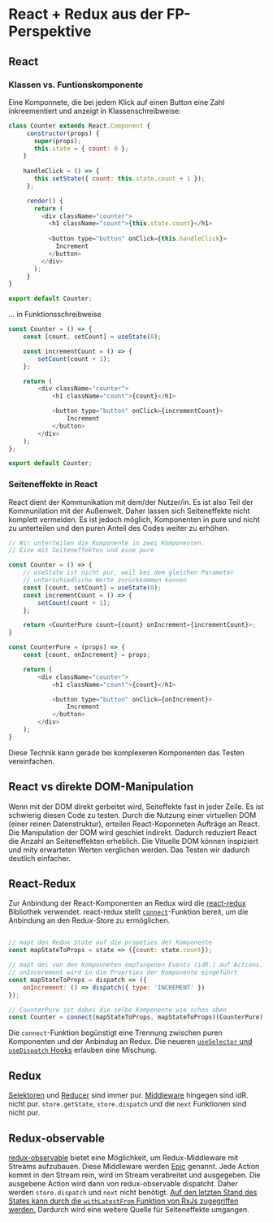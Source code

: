 # React + Redux aus der FP-Perspektive

## React

### Klassen vs. Funtionskomponente

Eine Komponnete, die bei jedem Klick auf einen Button eine Zahl inkreementiert und anzeigt in Klassenschreibweise: 

```js
class Counter extends React.Component {
     constructor(props) {
       super(props);
       this.state = { count: 0 };
    }
    
    handleClick = () => {
       this.setState({ count: this.state.count + 1 });
     };

     render() {
       return (
         <div className="counter">
           <h1 className="count">{this.state.count}</h1>
    
           <button type="button" onClick={this.handleClick}>
             Increment
           </button>
         </div>
       );
     }
}

export default Counter;

```

... in Funktionsschreibweise

```js
const Counter = () => {
    const [count, setCount] = useState(0);

    const incrementCount = () => {
        setCount(count + 1);
    };

    return (
        <div className="counter">
            <h1 className="count">{count}</h1>

            <button type="button" onClick={incrementCount}>
                Increment
            </button>
        </div>
    );
};

export default Counter;
```

### Seiteneffekte in React 

React dient der Kommunikation mit dem/der Nutzer/in. Es ist also Teil der Kommunilation mit der Außenwelt. Daher lassen sich Seiteneffekte nicht komplett vermeiden. Es ist jedoch möglich, Komponenten in pure und nicht zu unterteilen und den puren Anteil des Codes weiter zu erhöhen.

```js
// Wir unterteilen die Komponente in zwei Komponenten. 
// Eine mit Seiteneffekten und eine pure

const Counter = () => {
    // useState ist nicht pur, weil bei dem gleichen Parameter 
    // unterschiedliche Werte zurückkommen können
    const [count, setCount] = useState(0);
    const incrementCount = () => {
        setCount(count + 1);
    };

    return <CounterPure count={count} onIncrement={incrementCount}>;
}

const CounterPure = (props) => {
    const {count, onIncrement} = props;

    return (
        <div className="counter">
            <h1 className="count">{count}</h1>

            <button type="button" onClick={onIncrement}>
                Increment
            </button>
        </div>
    );
}

```

Diese Technik kann gerade bei komplexeren Komponenten das Testen vereinfachen.

## React vs direkte DOM-Manipulation

Wenn mit der DOM direkt gerbeitet wird, Seiteffekte fast in jeder Zeile. Es ist schwierig diesen Code zu testen. Durch die Nutzung einer virtuellen DOM (einer reinen Datenstruktur), erteilen React-Koponneten Aufträge an React. Die Manipulation der DOM wird geschiet indirekt. Dadurch reduziert React die Anzahl an Seiteneffekten erheblich. Die Vituelle DOM können inspiziert und mity erwarteten Werten verglichen werden. Das Testen wir dadurch deutlich einfacher.

## React-Redux

Zur Anbindung der React-Komponenten an Redux wird die [react-redux](https://react-redux.js.org/) Bibliothek verwendet. react-redux stellt [`connect`](https://react-redux.js.org/api/connect)-Funktion bereit, um die Anbindung an den Redux-Store zu ermöglichen.

```js

// mapt den Redux-State auf die propeties der Komponente
const mapStateToProps = state => ({count: state.count});

// mapt dei von den Komponneten empfangenen Events (idR.) auf Actions.
// onIncerement wird in die Proprties der Komponente eingeführt
const mapStateToProps = dispatch => ({
    onIncrement: () => dispatch({ type: 'INCREMENT' })
});

// CounterPure ist dabei die selbe Komponente wie schon oben
const Counter = connect(mapStateToProps, mapStateToProps)(CounterPure);

```

Die `connect`-Funktion begünstigt eine Trennung zwischen puren Komponenten und der Anbindug an Redux. Die neueren [`useSelector` und `useDispatch` Hooks](https://react-redux.js.org/api/hooks) erlauben eine Mischung.


## Redux

[Selektoren](https://redux.js.org/usage/deriving-data-selectors) und [Reducer](https://redux.js.org/tutorials/essentials/part-1-overview-concepts#reducers) sind immer pur. [Middleware](https://redux.js.org/understanding/history-and-design/middleware) hingegen sind idR. nicht pur. `store.getState`, `store.dispatch` und die `next` Funktionen sind nicht pur.

## Redux-observable
[redux-observable](https://redux-observable.js.org/) bietet eine Möglichkeit, um Redux-Middleware mit Streams aufzubauen. Diese Middleware werden [Epic](https://redux-observable.js.org/docs/basics/Epics.html) genannt. Jede Action kommt in den Stream rein, wird im Stream verabreitet und ausgegeben. Die ausgebene Action wird dann von redux-observable dispatcht. Daher werden `store.dispatch` und `next` nicht benötigt. [Auf den letzten Stand des States kann durch die `withLatestFrom` Funktion von RxJs zugegriffen werden.](https://redux-observable.js.org/docs/basics/Epics.html#accessing-the-stores-state) Dardurch wird eine weitere Quelle für Seiteneffekte umgangen. 